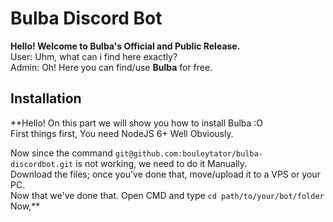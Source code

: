 # Bulba Discord Bot

**Hello! Welcome to Bulba's Official and Public Release.**  
User: Uhm, what can i find here exactly?  
Admin: Oh! Here you can find/use **Bulba** for free.   


## Installation
**Hello! On this part we will show you how to install Bulba :O  
First things first, You need NodeJS 6+ Well Obviously.  

Now since the command `git@github.com:bouleytator/bulba-discordbot.git` is not working, we need to do it Manually.   
Download the files; once you've done that, move/upload it to a VPS or your PC.  
Now that we've done that. Open CMD and type `cd path/to/your/bot/folder` Now,**
